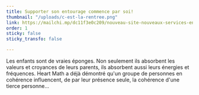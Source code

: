 ```yaml
---
title: Supporter son entourage commence par soi!
thumbnail: "/uploads/c-est-la-rentree.png"
link: https://mailchi.mp/dc11f3e0c209/nouveau-site-nouveaux-services-encore-plus-holistique-789974
order: 1
sticky: false
sticky_transfo: false

---
```

Les enfants sont de vraies éponges. Non seulement ils absorbent les valeurs et croyances de leurs parents, ils absorbent aussi leurs énergies et fréquences. Heart Math a déjà démontré qu'un groupe de personnes en cohérence influencent, de par leur présence seule, la cohérence d'une tierce personne...